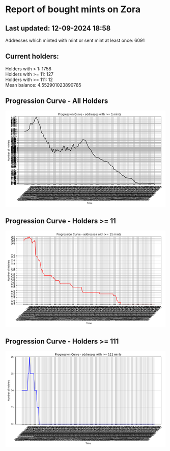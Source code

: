 # Report of bought mints on Zora
## Last updated: 12-09-2024 18:58
Addresses which minted with mint or sent mint at least once: 6091

## Current holders:
Holders with > 1: 1758  
Holders with >= 11: 127  
Holders with >= 111: 12  
Mean balance: 4.552901023890785  

## Progression Curve - All Holders
![addresses with >= 1 mint](progression_curve_all.png)
## Progression Curve - Holders >= 11
![addresses with >= 11 mints](progression_curve_gt_11.png)
## Progression Curve - Holders >= 111
![addresses with >= 111 mints](progression_curve_gt_111.png)
